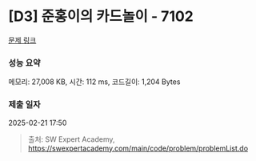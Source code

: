 # [D3] 준홍이의 카드놀이 - 7102 

[문제 링크](https://swexpertacademy.com/main/code/problem/problemDetail.do?contestProbId=AWkIlHWqBYcDFAXC) 

### 성능 요약

메모리: 27,008 KB, 시간: 112 ms, 코드길이: 1,204 Bytes

### 제출 일자

2025-02-21 17:50



> 출처: SW Expert Academy, https://swexpertacademy.com/main/code/problem/problemList.do